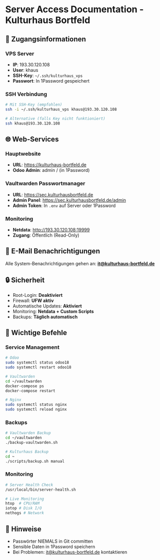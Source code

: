# Server Access Documentation - Kulturhaus Bortfeld

## 🔐 Zugangsinformationen

### VPS Server
- **IP**: 193.30.120.108
- **User**: khaus
- **SSH-Key**: `~/.ssh/kulturhaus_vps`
- **Passwort**: In 1Password gespeichert

### SSH Verbindung
```bash
# Mit SSH-Key (empfohlen)
ssh -i ~/.ssh/kulturhaus_vps khaus@193.30.120.108

# Alternative (falls Key nicht funktioniert)
ssh khaus@193.30.120.108
```

## 🌐 Web-Services

### Hauptwebsite
- **URL**: https://kulturhaus-bortfeld.de
- **Odoo Admin**: admin / (in 1Password)

### Vaultwarden Passwortmanager
- **URL**: https://sec.kulturhausbortfeld.de
- **Admin Panel**: https://sec.kulturhausbortfeld.de/admin
- **Admin Token**: In `.env` auf Server oder 1Password

### Monitoring
- **Netdata**: http://193.30.120.108:19999
- **Zugang**: Öffentlich (Read-Only)

## 📧 E-Mail Benachrichtigungen
Alle System-Benachrichtigungen gehen an: **it@kulturhaus-bortfeld.de**

## 🔒 Sicherheit
- Root-Login: **Deaktiviert**
- Firewall: **UFW aktiv**
- Automatische Updates: **Aktiviert**
- Monitoring: **Netdata + Custom Scripts**
- Backups: **Täglich automatisch**

## 🚀 Wichtige Befehle

### Service Management
```bash
# Odoo
sudo systemctl status odoo18
sudo systemctl restart odoo18

# Vaultwarden
cd ~/vaultwarden
docker-compose ps
docker-compose restart

# Nginx
sudo systemctl status nginx
sudo systemctl reload nginx
```

### Backups
```bash
# Vaultwarden Backup
cd ~/vaultwarden
./backup-vaultwarden.sh

# Kulturhaus Backup
cd ~
./scripts/backup.sh manual
```

### Monitoring
```bash
# Server Health Check
/usr/local/bin/server-health.sh

# Live Monitoring
htop  # CPU/RAM
iotop # Disk I/O
nethogs # Network
```

## 📝 Hinweise
- Passwörter NIEMALS in Git committen
- Sensible Daten in 1Password speichern
- Bei Problemen: it@kulturhaus-bortfeld.de kontaktieren